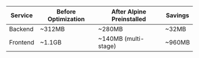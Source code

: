 | Service  | Before Optimization | After Alpine Preinstalled | Savings |
| -------- | ------------------- | ------------------------- | ------- |
| Backend  | ~312MB              |  ~280MB                   | ~32MB  |
| Frontend | ~1.1GB              |  ~140MB (multi-stage)     | ~960MB |
